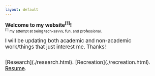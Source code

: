 ```yaml
---
layout: default
---
```


<p><big><b>
Welcome to my website<sup>[1]</sup>! </b></big>
<br><small><sup>[1]</sup> my attempt at being tech-savvy, fun, and professional.</small>
</p>  
<p><big>         
I will be updating both academic and non-academic work/things that just interest me. Thanks!</big>
</p>
<br>
<big>
[Research](./research.html).
[Recreation](./recreation.html).
<a href="./assets/pdfs/resume.pdf" download>Resume</a>.</big>
